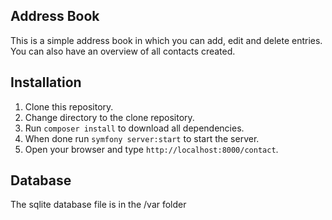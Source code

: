## Address Book

This is a simple address book in which you can add, edit and delete entries. You can also have an overview of all contacts created.

## Installation
1. Clone this repository.
2. Change directory to the clone repository.
3. Run ```composer install``` to download all dependencies.
4. When done run ```symfony server:start``` to start the server.
5. Open your browser and type ```http://localhost:8000/contact```. 

## Database
The sqlite database file is in the /var folder

